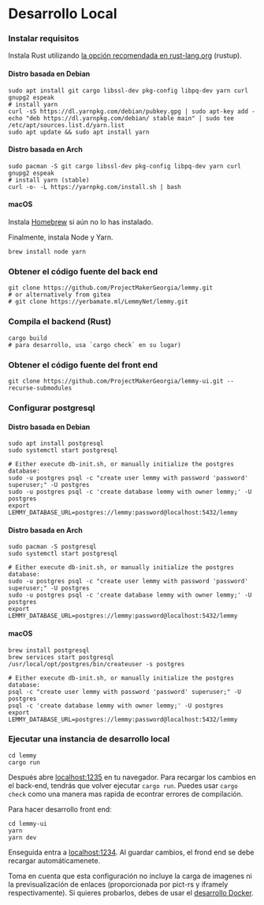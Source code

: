 # Desarrollo Local

### Instalar requisitos
Instala Rust utilizando [la opción recomendada en rust-lang.org](https://www.rust-lang.org/tools/install) (rustup).

#### Distro basada en Debian
```
sudo apt install git cargo libssl-dev pkg-config libpq-dev yarn curl gnupg2 espeak
# install yarn
curl -sS https://dl.yarnpkg.com/debian/pubkey.gpg | sudo apt-key add -
echo "deb https://dl.yarnpkg.com/debian/ stable main" | sudo tee /etc/apt/sources.list.d/yarn.list
sudo apt update && sudo apt install yarn
```

#### Distro basada en Arch
```
sudo pacman -S git cargo libssl-dev pkg-config libpq-dev yarn curl gnupg2 espeak
# install yarn (stable)
curl -o- -L https://yarnpkg.com/install.sh | bash
```

#### macOS
Instala [Homebrew](https://brew.sh/) si aún no lo has instalado.

Finalmente, instala Node y Yarn.

```
brew install node yarn
```

### Obtener el código fuente del back end
```
git clone https://github.com/ProjectMakerGeorgia/lemmy.git
# or alternatively from gitea
# git clone https://yerbamate.ml/LemmyNet/lemmy.git
```

### Compila el backend (Rust)
```
cargo build
# para desarrollo, usa `cargo check` en su lugar)
```

### Obtener el código fuente del front end
```
git clone https://github.com/ProjectMakerGeorgia/lemmy-ui.git --recurse-submodules
```

### Configurar postgresql
#### Distro basada en Debian
```
sudo apt install postgresql
sudo systemctl start postgresql

# Either execute db-init.sh, or manually initialize the postgres database:
sudo -u postgres psql -c "create user lemmy with password 'password' superuser;" -U postgres
sudo -u postgres psql -c 'create database lemmy with owner lemmy;' -U postgres
export LEMMY_DATABASE_URL=postgres://lemmy:password@localhost:5432/lemmy
```

#### Distro basada en Arch
```
sudo pacman -S postgresql
sudo systemctl start postgresql

# Either execute db-init.sh, or manually initialize the postgres database:
sudo -u postgres psql -c "create user lemmy with password 'password' superuser;" -U postgres
sudo -u postgres psql -c 'create database lemmy with owner lemmy;' -U postgres
export LEMMY_DATABASE_URL=postgres://lemmy:password@localhost:5432/lemmy
```

#### macOS
```
brew install postgresql
brew services start postgresql
/usr/local/opt/postgres/bin/createuser -s postgres

# Either execute db-init.sh, or manually initialize the postgres database:
psql -c "create user lemmy with password 'password' superuser;" -U postgres
psql -c 'create database lemmy with owner lemmy;' -U postgres
export LEMMY_DATABASE_URL=postgres://lemmy:password@localhost:5432/lemmy
```

### Ejecutar una instancia de desarrollo local
```
cd lemmy
cargo run
```

Después abre [localhost:1235](http://localhost:1235) en tu navegador. Para recargar los cambios en el back-end, tendrás que volver ejecutar `cargo run`. Puedes usar `cargo check` como una manera mas rapida de econtrar errores de compilación.

Para hacer desarrollo front end:

```
cd lemmy-ui
yarn
yarn dev
```

Enseguida entra a [localhost:1234](http://localhost:1234). Al guardar cambios, el frond end se debe recargar automáticamenete. 

Toma en cuenta que esta configuración no incluye la carga de imagenes ni la previsualización de enlaces (proporcionada por pict-rs y iframely respectivamente). Si quieres probarlos, debes de usar el [desarrollo Docker](docker_development.md).
